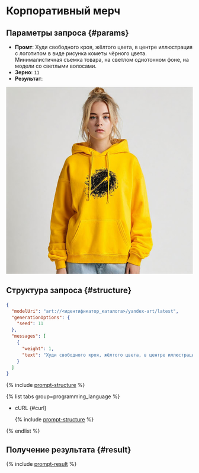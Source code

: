 # Корпоративный мерч

## Параметры запроса {#params}

* **Промт**: Худи свободного кроя, жёлтого цвета, в центре иллюстрация с логотипом в виде рисунка кометы чёрного цвета. Минималистичная съемка товара, на светлом однотонном фоне, на модели со светлыми волосами.
* **Зерно**: `11`
* **Результат**:

![brand-design-corporate-merch](../../../_assets/yandexgpt/brand-design-corporate-merch.jpg)

## Структура запроса {#structure}

```json
{
  "modelUri": "art://<идентификатор_каталога>/yandex-art/latest",
  "generationOptions": {
    "seed": 11
  },
  "messages": [
    {
      "weight": 1,
      "text": "Худи свободного кроя, жёлтого цвета, в центре иллюстрация с логотипом в виде рисунка кометы чёрного цвета. Минималистичная съемка товара, на светлом однотонном фоне, на модели со светлыми волосами"
    }
  ]
}
```

{% include [prompt-structure](../../../_includes/foundation-models/yandexart/api-parameters.md) %}

{% list tabs group=programming_language %}

- cURL {#curl}

  {% include [prompt-structure](../../../_includes/foundation-models/yandexart/prompt-request.md) %}

{% endlist %}

## Получение результата {#result}

{% include [prompt-result](../../../_includes/foundation-models/yandexart/prompt-result.md) %}
